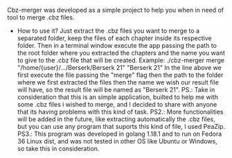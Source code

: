 Cbz-merger was developed as a simple project to help you when in need of tool to merge .cbz files.

- How to use it?
  Just extract the .cbz files you want to merge to a separated folder, keep the files of each chapter inside its
  respective folder. Then in a terminal window execute the app passing the path to the root folder where you extracted
  the chapters and the name you want to give to the .cbz file that will be created. Example:
  ./cbz-merger merge "/home/{user}/.../Berserk/Berserk 21" "Berserk 21"
  In the line above we first execute the file passing the "merge" flag then the path to the folder where we first extracted the files
  then the name we wish our result file will have, so the result file will be named as "Berserk 21".
  PS.: Take in consideration that this is an simple application, builted to help me with some .cbz files i wished to merge, and I decided to share
  with anyone that its having problems with this kind of task.
  PS2.: More functionalities will be added in the future, like extracting automatically the .cbz files, but you can use any program that suports this kind of file,
  I used PeaZip.
  PS3.: This program was developed in golang 1.18.1 and to run on Fedora 36 Linux dist, and was not tested in other OS like Ubuntu or Windows, so take this in
  consideration.
